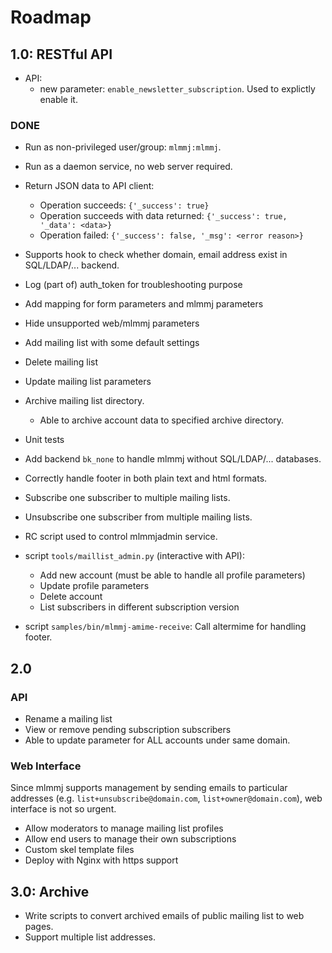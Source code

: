 # Roadmap

## 1.0: RESTful API

- API:
    - new parameter: `enable_newsletter_subscription`. Used to explictly enable it.

### DONE

- Run as non-privileged user/group: `mlmmj:mlmmj`.
- Run as a daemon service, no web server required.
- Return JSON data to API client:
    - Operation succeeds: `{'_success': true}`
    - Operation succeeds with data returned: `{'_success': true, '_data': <data>}`
    - Operation failed: `{'_success': false, '_msg': <error reason>}`
- Supports hook to check whether domain, email address exist in SQL/LDAP/...
  backend.
- Log (part of) auth_token for troubleshooting purpose
- Add mapping for form parameters and mlmmj parameters
- Hide unsupported web/mlmmj parameters
- Add mailing list with some default settings
- Delete mailing list
- Update mailing list parameters
- Archive mailing list directory.
    - Able to archive account data to specified archive directory.
- Unit tests
- Add backend `bk_none` to handle mlmmj without SQL/LDAP/... databases.
- Correctly handle footer in both plain text and html formats.
- Subscribe one subscriber to multiple mailing lists.
- Unsubscribe one subscriber from multiple mailing lists.
- RC script used to control mlmmjadmin service.

- script `tools/maillist_admin.py` (interactive with API):
    * Add new account (must be able to handle all profile parameters)
    * Update profile parameters
    * Delete account
    * List subscribers in different subscription version

- script `samples/bin/mlmmj-amime-receive`: Call altermime for handling footer.

## 2.0

### API

- Rename a mailing list
- View or remove pending subscription subscribers
- Able to update parameter for ALL accounts under same domain.

### Web Interface

Since mlmmj supports management by sending emails to particular addresses
(e.g. `list+unsubscribe@domain.com`, `list+owner@domain.com`), web
interface is not so urgent.

- Allow moderators to manage mailing list profiles
- Allow end users to manage their own subscriptions
- Custom skel template files
- Deploy with Nginx with https support

## 3.0: Archive

- Write scripts to convert archived emails of public mailing list to web pages.
- Support multiple list addresses.
